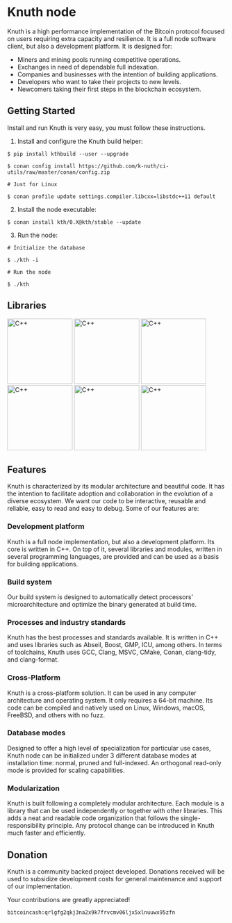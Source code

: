 # Knuth node

Knuth is a high performance implementation of the Bitcoin protocol focused on users requiring extra capacity and resilience. It is a full node software client, but also a development platform. It is designed for:

- Miners and mining pools running competitive operations.
- Exchanges in need of dependable full indexation.
- Companies and businesses with the intention of building applications.
- Developers who want to take their projects to new levels.
- Newcomers taking their first steps in the blockchain ecosystem.

## Getting Started

Install and run Knuth is very easy, you must follow these instructions.

1. Install and configure the Knuth build helper:

```
$ pip install kthbuild --user --upgrade

$ conan config install https://github.com/k-nuth/ci-utils/raw/master/conan/config.zip

# Just for Linux

$ conan profile update settings.compiler.libcxx=libstdc++11 default
```

2. Install the node executable:

```
$ conan install kth/0.X@kth/stable --update
```

3. Run the node:

```
# Initialize the database

$ ./kth -i

# Run the node

$ ./kth
```

## Libraries

<a href="https://github.com/k-nuth/node"><img alt="C++" src="https://kth.cash/images/libraries/cpp.svg" width="150" height="150" /></a>
<a href="https://github.com/k-nuth/c-api"><img alt="C++" src="https://kth.cash/images/libraries/c.svg" width="150" height="150" /></a>
<a href="https://github.com/k-nuth/cs-api"><img alt="C++" src="https://kth.cash/images/libraries/csharp.svg" width="150" height="150" /></a>
<a href="https://github.com/k-nuth/js-api"><img alt="C++" src="https://kth.cash/images/libraries/javascript.svg" width="150" height="150" /></a>
<a href="https://github.com/k-nuth/js-api"><img alt="C++" src="https://kth.cash/images/libraries/typescript.svg" width="150" height="150" /></a>
<a href="https://github.com/k-nuth/py-api"><img alt="C++" src="https://kth.cash/images/libraries/python.svg" width="150" height="150" /></a>


## Features

Knuth is characterized by its modular architecture and beautiful code. It has the intention to facilitate adoption and collaboration in the evolution of a diverse ecosystem. We want our code to be interactive, reusable and reliable, easy to read and easy to debug. Some of our features are:

### Development platform

Knuth is a full node implementation, but also a development platform. Its core is written in C++. On top of it, several libraries and modules, written in several programming languages, are provided and can be used as a basis for building applications.

### Build system

Our build system is designed to automatically detect processors’ microarchitecture and optimize the binary generated at build time.

### Processes and industry standards

Knuth has the best processes and standards available. It is written in C++ and uses libraries such as Abseil, Boost, GMP, ICU, among others. In terms of toolchains, Knuth uses GCC, Clang, MSVC, CMake, Conan, clang-tidy, and clang-format.

### Cross-Platform

Knuth is a cross-platform solution. It can be used in any computer architecture and operating system. It only requires a 64-bit machine. Its code can be compiled and natively used on Linux, Windows, macOS, FreeBSD, and others with no fuzz.

### Database modes

Designed to offer a high level of specialization for particular use cases, Knuth node can be initialized under 3 different database modes at installation time: normal, pruned and full-indexed. An orthogonal read-only mode is provided for scaling capabilities.

### Modularization

Knuth is built following a completely modular architecture. Each module is a library that can be used independently or together with other libraries. This adds a neat and readable code organization that follows the single-responsibility principle. Any protocol change can be introduced in Knuth much faster and efficiently.


## Donation

Knuth is a community backed project developed. Donations received will be used to subsidize development costs for general maintenance and support of our implementation.

Your contributions are greatly appreciated!

`bitcoincash:qrlgfg2qkj3na2x9k7frvcmv06ljx5xlnuuwx95zfn`

